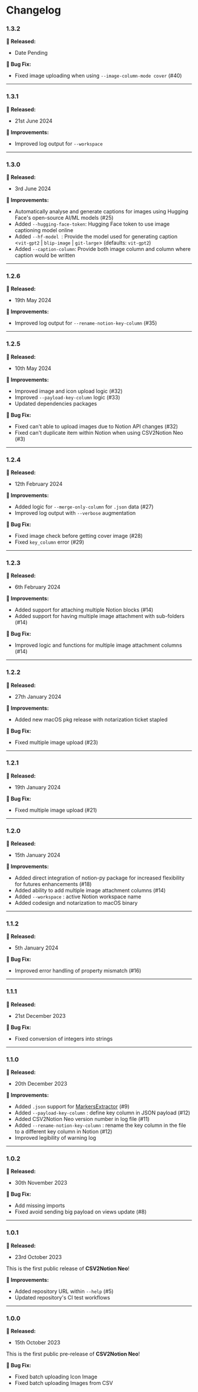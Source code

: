 # Changelog

### 1.3.2

**🎉 Released:**
- Date Pending

**🐞 Bug Fix:**
- Fixed image uploading when using `--image-column-mode cover` (#40)

---

### 1.3.1

**🎉 Released:**
- 21st June 2024

**🔨 Improvements:**
- Improved log output for `--workspace`

---

### 1.3.0

**🎉 Released:**
- 3rd June 2024

**🔨 Improvements:**
- Automatically analyse and generate captions for images using Hugging Face's open-source AI/ML models (#25)
- Added `--hugging-face-token`: Hugging Face token to use image captioning model online
- Added `--hf-model `: Provide the model used for generating caption <`vit-gpt2` | `blip-image` | `git-large`> (defaults: `vit-gpt2`)
- Added `--caption-column`: Provide both image column and column where caption would be written

---

### 1.2.6

**🎉 Released:**
- 19th May 2024

**🔨 Improvements:**
- Improved log output for `--rename-notion-key-column` (#35)

---

### 1.2.5

**🎉 Released:**
- 10th May 2024

**🔨 Improvements:**
- Improved image and icon upload logic (#32)
- Improved `--payload-key-column` logic (#33)
- Updated dependencies packages

**🐞 Bug Fix:**
- Fixed can't able to upload images due to Notion API changes (#32)
- Fixed can't duplicate item within Notion when using CSV2Notion Neo (#3)

---

### 1.2.4

**🎉 Released:**
- 12th February 2024

**🔨 Improvements:**
- Added logic for `--merge-only-column` for `.json` data (#27)
- Improved log output with `--verbose` augmentation

**🐞 Bug Fix:**
- Fixed image check before getting cover image (#28)
- Fixed `key_column` error (#29)

---

### 1.2.3

**🎉 Released:**
- 6th February 2024

**🔨 Improvements:**
- Added support for attaching multiple Notion blocks (#14)
- Added support for having multiple image attachment with sub-folders (#14)

**🐞 Bug Fix:**
- Improved logic and functions for multiple image attachment columns (#14)

---

### 1.2.2

**🎉 Released:**
- 27th January 2024

**🔨 Improvements:**
- Added new macOS pkg release with notarization ticket stapled

**🐞 Bug Fix:**
- Fixed multiple image upload (#23)

---

### 1.2.1

**🎉 Released:**
- 19th January 2024

**🐞 Bug Fix:**
- Fixed multiple image upload (#21)

---

### 1.2.0

**🎉 Released:**
- 15th January 2024

**🔨 Improvements:**
- Added direct integration of notion-py package for increased flexibility for futures enhancements (#18)
- Added ability to add multiple image attachment columns (#14)
- Added `--workspace` : active Notion workspace name
- Added codesign and notarization to macOS binary
  
---

### 1.1.2

**🎉 Released:**
- 5th January 2024

**🐞 Bug Fix:**
- Improved error handling of property mismatch (#16)

---

### 1.1.1

**🎉 Released:**
- 21st December 2023

**🐞 Bug Fix:**
- Fixed conversion of integers into strings

---

### 1.1.0

**🎉 Released:**
- 20th December 2023

**🔨 Improvements:**
- Added `.json` support for [MarkersExtractor](https://github.com/TheAcharya/MarkersExtractor) (#9)
- Added `--payload-key-column` : define key column in JSON payload (#12)
- Added CSV2Notion Neo version number in log file (#11)
- Added `--rename-notion-key-column` : rename the key column in the file to a different key column in Notion (#12)
- Improved legibility of warning log

---

### 1.0.2

**🎉 Released:**
- 30th November 2023

**🐞 Bug Fix:**
- Add missing imports
- Fixed avoid sending big payload on views update (#8)

---

### 1.0.1

**🎉 Released:**
- 23rd October 2023

This is the first public release of **CSV2Notion Neo**!

**🔨 Improvements:**
- Added repository URL within `--help` (#5)
- Updated repository's CI test workflows

---

### 1.0.0
**🎉 Released:**
- 15th October 2023

This is the first public pre-release of **CSV2Notion Neo**!

**🐞 Bug Fix:**
- Fixed batch uploading Icon Image
- Fixed batch uploading Images from CSV
